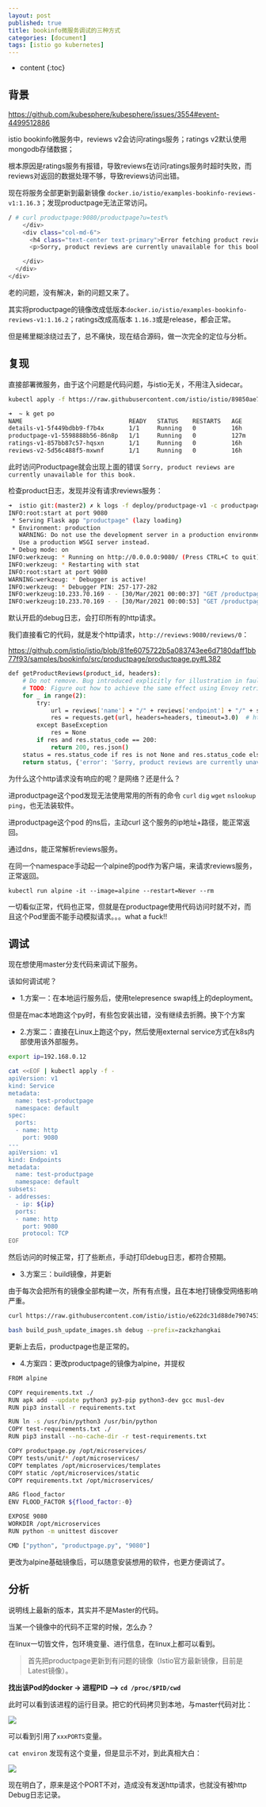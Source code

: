 ```yaml
---
layout: post
published: true
title: bookinfo微服务调试的三种方式
categories: [document]
tags: [istio go kubernetes]
---
```

* content
{:toc}

## 背景

<https://github.com/kubesphere/kubesphere/issues/3554#event-4499512886>

istio bookinfo微服务中，reviews v2会访问ratings服务；ratings v2默认使用mongodb存储数据；

根本原因是ratings服务有报错，导致reviews在访问ratings服务时超时失败，而reviews对返回的数据处理不够，导致reviews访问出错。

现在将服务全部更新到最新镜像 `docker.io/istio/examples-bookinfo-reviews-v1:1.16.3`；发现productpage无法正常访问。

```bash
/ # curl productpage:9080/productpage?u=test%
    </div>
    <div class="col-md-6">
      <h4 class="text-center text-primary">Error fetching product reviews!</h4>
      <p>Sorry, product reviews are currently unavailable for this book.</p>

    </div>
  </div>
</div>
```

老的问题，没有解决，新的问题又来了。

其实将productpage的镜像改成低版本`docker.io/istio/examples-bookinfo-reviews-v1:1.16.2`；ratings改成高版本 `1.16.3`或是release，都会正常。

但是稀里糊涂绕过去了，总不痛快，现在结合源码，做一次完全的定位与分析。

## 复现

直接部署微服务，由于这个问题是代码问题，与istio无关，不用注入sidecar。

```bash
kubectl apply -f https://raw.githubusercontent.com/istio/istio/89850ae760e3fefb80955b3318a0d41b633dd09f/samples/bookinfo/platform/kube/bookinfo.yaml

➜  ~ k get po
NAME                              READY   STATUS    RESTARTS   AGE
details-v1-5f449bdbb9-f7b4x       1/1     Running   0          16h
productpage-v1-5598888b56-86n8p   1/1     Running   0          127m
ratings-v1-857bb87c57-hqsxn       1/1     Running   0          16h
reviews-v2-5d56c488f5-mxwnf       1/1     Running   0          16h
```

此时访问Productpage就会出现上面的错误 `Sorry, product reviews are currently unavailable for this book.`

检查product日志，发现并没有请求reviews服务：

```bash
➜  istio git:(master2) ✗ k logs -f deploy/productpage-v1 -c productpage
INFO:root:start at port 9080
 * Serving Flask app "productpage" (lazy loading)
 * Environment: production
   WARNING: Do not use the development server in a production environment.
   Use a production WSGI server instead.
 * Debug mode: on
INFO:werkzeug: * Running on http://0.0.0.0:9080/ (Press CTRL+C to quit)
INFO:werkzeug: * Restarting with stat
INFO:root:start at port 9080
WARNING:werkzeug: * Debugger is active!
INFO:werkzeug: * Debugger PIN: 257-177-282
INFO:werkzeug:10.233.70.169 - - [30/Mar/2021 00:00:37] "GET /productpage?u=test HTTP/1.1" 200 -
INFO:werkzeug:10.233.70.169 - - [30/Mar/2021 00:00:53] "GET /productpage?u=test HTTP/1.1" 200 -
```

默认开启的debug日志，会打印所有的http请求。

我们直接看它的代码，就是发个http请求，`http://reviews:9080/reviews/0`：

<https://github.com/istio/istio/blob/81fe6075722b5a083743ee6d7180daff1bb77f93/samples/bookinfo/src/productpage/productpage.py#L382>

```bash
def getProductReviews(product_id, headers):
    # Do not remove. Bug introduced explicitly for illustration in fault injection task
    # TODO: Figure out how to achieve the same effect using Envoy retries/timeouts
    for _ in range(2):
        try:
            url = reviews['name'] + "/" + reviews['endpoint'] + "/" + str(product_id)
            res = requests.get(url, headers=headers, timeout=3.0)  # http请求
        except BaseException
            res = None
        if res and res.status_code == 200:
            return 200, res.json()
    status = res.status_code if res is not None and res.status_code else 500
    return status, {'error': 'Sorry, product reviews are currently unavailable for this book.'}
```

为什么这个http请求没有响应的呢？是网络？还是什么？

进productpage这个pod发现无法使用常用的所有的命令 `curl` `dig` `wget` `nslookup` `ping`，也无法装软件。

进productpage这个pod 的ns后，主动curl 这个服务的ip地址+路径，能正常返回。

通过dns，能正常解析reviews服务。

在同一个namespace手动起一个alpine的pod作为客户端，来请求reviews服务，正常返回。

`kubectl run alpine -it --image=alpine --restart=Never --rm`

一切看似正常，代码也正常，但就是在productpage使用代码访问时就不对，而且这个Pod里面不能手动模拟请求。。。what a fuck!!

## 调试

现在想使用master分支代码来调试下服务。

该如何调试呢？

+ 1.方案一：在本地运行服务后，使用telepresence swap线上的deployment。

但是在mac本地跑这个py时，有些包安装出错，没有继续去折腾。换下个方案

+ 2.方案二：直接在Linux上跑这个py，然后使用external service方式在k8s内部使用该外部服务。

```bash
export ip=192.168.0.12

cat <<EOF | kubectl apply -f -
apiVersion: v1
kind: Service
metadata:
  name: test-productpage
  namespace: default
spec:
  ports:
  - name: http
    port: 9080
---
apiVersion: v1
kind: Endpoints
metadata:
  name: test-productpage
  namespace: default
subsets:
- addresses:
  - ip: ${ip}
  ports:
  - name: http
    port: 9080
    protocol: TCP
EOF
```

然后访问的时候正常，打了些断点，手动打印debug日志，都符合预期。

+ 3.方案三：build镜像，并更新

由于每次会把所有的镜像全部构建一次，所有有点慢，且在本地打镜像受网络影响严重。

```bash
curl https://raw.githubusercontent.com/istio/istio/e622dc31d88de79074536c65c54a690c06afff56/samples/bookinfo/build_push_update_images.sh 

bash build_push_update_images.sh debug --prefix=zackzhangkai
```
更新上去后，productpage也是正常的。

+ 4.方案四：更改productpage的镜像为alpine，并提权

```bash
FROM alpine

COPY requirements.txt ./
RUN apk add --update python3 py3-pip python3-dev gcc musl-dev
RUN pip3 install -r requirements.txt

RUN ln -s /usr/bin/python3 /usr/bin/python
COPY test-requirements.txt ./
RUN pip3 install --no-cache-dir -r test-requirements.txt

COPY productpage.py /opt/microservices/
COPY tests/unit/* /opt/microservices/
COPY templates /opt/microservices/templates
COPY static /opt/microservices/static
COPY requirements.txt /opt/microservices/

ARG flood_factor
ENV FLOOD_FACTOR ${flood_factor:-0}

EXPOSE 9080
WORKDIR /opt/microservices
RUN python -m unittest discover

CMD ["python", "productpage.py", "9080"]
```

更改为alpine基础镜像后，可以随意安装想用的软件，也更方便调试了。

## 分析

说明线上最新的版本，其实并不是Master的代码。

当某一个镜像中的代码不正常的时候，怎么办？

在linux一切皆文件，包环境变量、进行信息，在linux上都可以看到。

>首先把productpage更新到有问题的镜像（Istio官方最新镜像，目前是Latest镜像）。

**找出该Pod的docker  ->  进程PID  —>  `cd /proc/$PID/cwd`**

此时可以看到该进程的运行目录。把它的代码拷贝到本地，与master代码对比：

![](/styles/images/productpage.png)

可以看到引用了`xxxPORTS`变量。

`cat environ` 发现有这个变量，但是显示不对，到此真相大白：

![](/styles/images/productpage-env.png)

现在明白了，原来是这个PORT不对，造成没有发送http请求，也就没有被http Debug日志记录。
